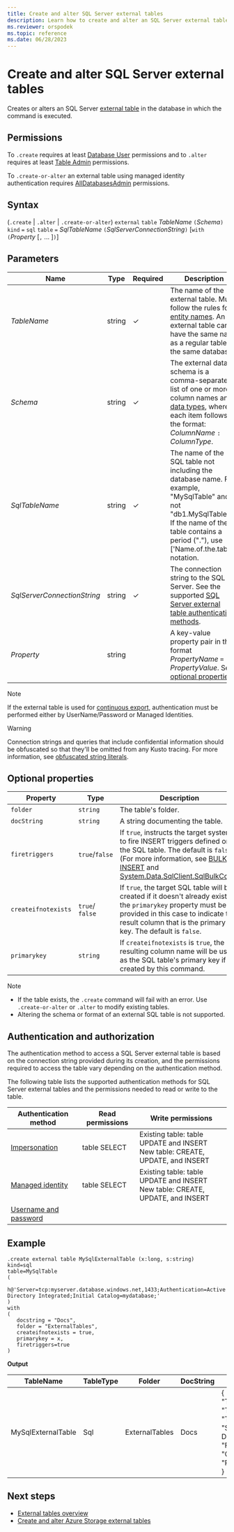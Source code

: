 ```yaml
---
title: Create and alter SQL Server external tables
description: Learn how to create and alter an SQL Server external table.
ms.reviewer: orspodek
ms.topic: reference
ms.date: 06/28/2023
---
```


# Create and alter SQL Server external tables

Creates or alters an SQL Server [external table](../query/schema-entities/externaltables.md) in the database in which the command is executed.

## Permissions

To `.create` requires at least [Database User](../management/access-control/role-based-access-control.md) permissions and to `.alter` requires at least [Table Admin](../management/access-control/role-based-access-control.md) permissions.

To `.create-or-alter` an external table using managed identity authentication requires [AllDatabasesAdmin](../management/access-control/role-based-access-control.md) permissions.

## Syntax

(`.create` | `.alter` | `.create-or-alter`) `external` `table` *TableName* `(`*Schema*`)` `kind` `=` `sql` `table` `=` *SqlTableName* `(`*SqlServerConnectionString*`)` [`with` `(`*Property* [`,` ... ]`)`]

## Parameters

| Name | Type | Required | Description |
|--|--|--|--|
| *TableName* | string | &check; | The name of the external table. Must follow the rules for [entity names](../query/schema-entities/entity-names.md). An external table can't have the same name as a regular table in the same database.|
| *Schema* | string | &check; | The external data schema is a comma-separated list of one or more column names and [data types](../query/scalar-data-types/index.md), where each item follows the format: *ColumnName* `:` *ColumnType*.|
|*SqlTableName*| string | &check; | The name of the SQL table not including the database name. For example, "MySqlTable" and not "db1.MySqlTable". If the name of the table contains a period ("."), use ['Name.of.the.table'] notation.|
| *SqlServerConnectionString*| string |&check;| The connection string to the SQL Server. See the supported [SQL Server external table authentication methods](../api/connection-strings/sql-authentication-methods.md).|
|*Property*|string||A key-value property pair in the format *PropertyName* `=` *PropertyValue*. See [optional properties](#optional-properties).|

> [!NOTE]
> If the external table is used for [continuous export](data-export/continuous-data-export.md), authentication must be performed either by UserName/Password or Managed Identities.

> [!WARNING]
> Connection strings and queries that include confidential information should be obfuscated so that they'll be omitted from any Kusto tracing. For more information, see [obfuscated string literals](../query/scalar-data-types/string.md#obfuscated-string-literals).

## Optional properties

| Property            | Type            | Description                          |
|---------------------|-----------------|---------------------------------------------------------------------------------------------------|
| `folder`            | `string`        | The table's folder.                  |
| `docString`         | `string`        | A string documenting the table.      |
| `firetriggers`      | `true`/`false`  | If `true`, instructs the target system to fire INSERT triggers defined on the SQL table. The default is `false`. (For more information, see [BULK INSERT](/sql/t-sql/statements/bulk-insert-transact-sql) and [System.Data.SqlClient.SqlBulkCopy](/dotnet/api/system.data.sqlclient.sqlbulkcopy)) |
| `createifnotexists` | `true`/ `false` | If `true`, the target SQL table will be created if it doesn't already exist; the `primarykey` property must be provided in this case to indicate the result column that is the primary key. The default is `false`.  |
| `primarykey`        | `string`        | If `createifnotexists` is `true`, the resulting column name will be used as the SQL table's primary key if it is created by this command.                  |

> [!NOTE]
>
> * If the table exists, the `.create` command will fail with an error. Use `.create-or-alter` or `.alter` to modify existing tables.
> * Altering the schema or format of an external SQL table is not supported.

## Authentication and authorization

The authentication method to access a SQL Server external table is based on the connection string provided during its creation, and the permissions required to access the table vary depending on the authentication method.

The following table lists the supported authentication methods for SQL Server external tables and the permissions needed to read or write to the table.

|Authentication method|Read permissions|Write permissions|
|--|--|--|
|[Impersonation](../api/connection-strings/sql-authentication-methods.md#azure-ad-integrated-authentication)|table SELECT|Existing table: table UPDATE and INSERT<br/>New table: CREATE, UPDATE, and INSERT|
|[Managed identity](../api/connection-strings/sql-authentication-methods.md#managed-identity)|table SELECT|Existing table: table UPDATE and INSERT<br/>New table: CREATE, UPDATE, and INSERT|
|[Username and password](../api/connection-strings/sql-authentication-methods.md#username-and-password)|||

## Example

```kusto
.create external table MySqlExternalTable (x:long, s:string) 
kind=sql
table=MySqlTable
( 
   h@'Server=tcp:myserver.database.windows.net,1433;Authentication=Active Directory Integrated;Initial Catalog=mydatabase;'
)
with 
(
   docstring = "Docs",
   folder = "ExternalTables", 
   createifnotexists = true,
   primarykey = x,
   firetriggers=true
)  
```

**Output**

| TableName   | TableType | Folder         | DocString | Properties                            |
|-------------|-----------|----------------|-----------|---------------------------------------|
| MySqlExternalTable | Sql       | ExternalTables | Docs      | {<br>  "TargetEntityKind": "sqltable`",<br>  "TargetEntityName": "MySqlTable",<br>  "TargetEntityConnectionString": "Server=tcp:myserver.database.windows.net,1433;Authentication=Active Directory Integrated;Initial Catalog=mydatabase;",<br>  "FireTriggers": true,<br>  "CreateIfNotExists": true,<br>  "PrimaryKey": "x"<br>} |

## Next steps

* [External tables overview](../query/schema-entities/externaltables.md)
* [Create and alter Azure Storage external tables](external-tables-azurestorage-azuredatalake.md)
